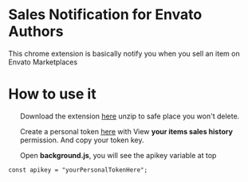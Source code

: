 # Sales Notification for Envato Authors
This chrome extension is basically notify you when you sell an item on Envato Marketplaces

# How to use it
<ol>Download the extension <a href='https://github.com/eg/Sales-Notification-for-Envato-Authors/archive/master.zip'>here</a> unzip to safe place you won't delete.</ol>
<ol>Create a personal token <a href='https://build.envato.com/create-token' target='_blank'>here</a> with View <b>your items sales history</b> permission. And copy your token key.</ol>
<ol>Open <b>background.js</b>, you will see the apikey variable at top</ol>
<code>const apikey = "yourPersonalTokenHere"; </code>
